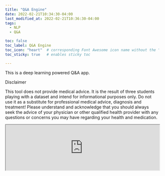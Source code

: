 ```yaml
---
title: "Q&A Engine"
date: 2022-02-21T10:34:30-04:00
last_modified_at: 2022-02-21T10:36:30-04:00
tags:
  - NLP
  - Q&A

toc: false
toc_label: Q&A Engine
toc_icon: "heart"  # corresponding Font Awesome icon name without the "fa" prefix
toc_sticky: true   # enables sticky toc

---
```


This is a deep learning powered Q&A app.

Disclaimer

This tool does not provide medical advice. It is the result of three students playing with a dataset and intend for informational purposes only. Do not use it as a substitute for professional medical advice, diagnosis and treatment!
Please understand and acknowledge that you should always seek the advice of your physician or other qualified health provider with any questions or concerns you may have regarding your health and medication.

<script src="https://anvil.works/embed.js" async></script>
<iframe style="width:100%;" data-anvil-embed src="https://RDESE2Q5D4PFBCRI.anvil.app/25AGY3SOP7N5HYDEQ4SXIFWB"></iframe>


